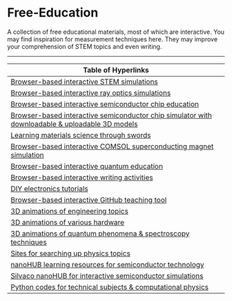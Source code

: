 # Free-Education



A collection of free educational materials, most of which are interactive. You may find inspiration for measurement techniques here. They may improve your comprehension of STEM topics and even writing.
_____________________________________________________________________________________________________________________________________________________________________________

| Table of Hyperlinks |
|---------------------|
| [Browser-based interactive STEM simulations](https://phet.colorado.edu/en/simulations/browse) |
| [Browser-based interactive ray optics simulations](https://phydemo.app/ray-optics) |
| [Browser-based interactive semiconductor chip education](https://tinytapeout.com/siliwiz/introduction) |
| [Browser-based interactive semiconductor chip simulator with downloadable & uploadable 3D models](https://siliwiz.pages.dev) |
| [Learning materials science through swords](https://www.tf.uni-kiel.de/matwis/amat/iss/index.html) |
| [Browser-based interactive COMSOL superconducting magnet simulation](https://aurora.epfl.ch/app-lib) |
| [Browser-based interactive quantum education](https://www.st-andrews.ac.uk/physics/quvis/) | 
| [Browser-based interactive writing activities](https://www.quill.org) |
| [DIY electronics tutorials](https://www.instructables.com/member/GreatScottLab/instructables) |
| [Browser-based interactive GitHub teaching tool](https://learngitbranching.js.org) |
| [3D animations of engineering topics](https://www.youtube.com/@Lesics/playlists) |
| [3D animations of various hardware](https://www.youtube.com/@BranchEducation/playlists) |
| [3D animations of quantum phenomena & spectroscopy techniques](https://toutestquantique.fr/en) |
| [Sites for searching up physics topics](https://physurls.com) |
| [nanoHUB learning resources for semiconductor technology](https://nanohub.org/groups/semiconductoreducation) |
| [Silvaco nanoHUB for interactive semiconductor simulations](https://nanohub.org/resources/silvacotcad) |
| [Python codes for technical subjects & computational physics](https://github.com/FOSSEE/Python-Textbook-Companions) |
